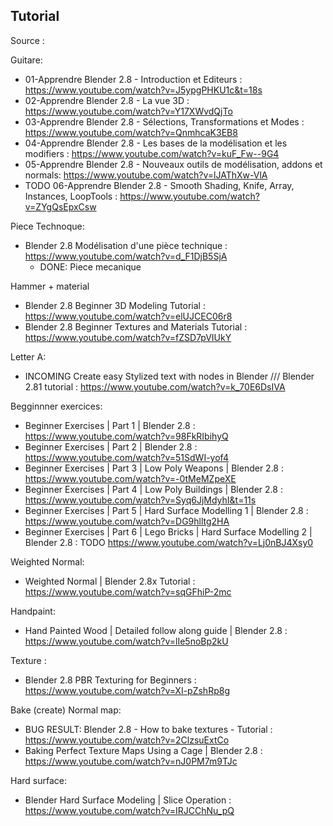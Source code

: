 ## Tutorial

Source :

Guitare:
 - 01-Apprendre Blender 2.8 - Introduction et Editeurs : https://www.youtube.com/watch?v=J5ypgPHKU1c&t=18s
 - 02-Apprendre Blender 2.8 - La vue 3D :  https://www.youtube.com/watch?v=Y17XWvdQjTo
 - 03-Apprendre Blender 2.8 - Sélections, Transformations et Modes : https://www.youtube.com/watch?v=QnmhcaK3EB8
 - 04-Apprendre Blender 2.8 - Les bases de la modélisation et les modifiers : https://www.youtube.com/watch?v=kuF_Fw--9G4
 - 05-Apprendre Blender 2.8 - Nouveaux outils de modélisation, addons et normals: https://www.youtube.com/watch?v=lJAThXw-VlA
 - TODO 06-Apprendre Blender 2.8 - Smooth Shading, Knife, Array, Instances, LoopTools : https://www.youtube.com/watch?v=ZYgQsEpxCsw
 

 Piece Technoque:
- Blender 2.8 Modélisation d'une pièce technique : https://www.youtube.com/watch?v=d_F1DjB5SjA
  - DONE: Piece mecanique

Hammer + material
- Blender 2.8 Beginner 3D Modeling Tutorial : https://www.youtube.com/watch?v=elUJCEC06r8
- Blender 2.8 Beginner Textures and Materials Tutorial : https://www.youtube.com/watch?v=fZSD7pVIUkY

Letter A:
- INCOMING Create easy Stylized text with nodes in Blender /// Blender 2.81 tutorial : https://www.youtube.com/watch?v=k_70E6DsIVA

Begginnner exercices:
- Beginner Exercises | Part 1 | Blender 2.8 : https://www.youtube.com/watch?v=98FkRIbihyQ
- Beginner Exercises | Part 2 | Blender 2.8 : https://www.youtube.com/watch?v=51SdWI-yof4
- Beginner Exercises | Part 3 | Low Poly Weapons | Blender 2.8 : https://www.youtube.com/watch?v=-0tMeMZpeXE
- Beginner Exercises | Part 4 | Low Poly Buildings | Blender 2.8 : https://www.youtube.com/watch?v=Syq6JjMdyhI&t=11s
- Beginner Exercises | Part 5 | Hard Surface Modelling 1 | Blender 2.8 : https://www.youtube.com/watch?v=DG9hlltg2HA
- Beginner Exercises | Part 6 | Lego Bricks | Hard Surface Modelling 2 | Blender 2.8 : TODO https://www.youtube.com/watch?v=Lj0nBJ4Xsy0


Weighted Normal:
 - Weighted Normal | Blender 2.8x Tutorial : https://www.youtube.com/watch?v=sqGFhiP-2mc


Handpaint:
- Hand Painted Wood | Detailed follow along guide | Blender 2.8 : https://www.youtube.com/watch?v=lIe5noBp2kU

Texture :
- Blender 2.8 PBR Texturing for Beginners : https://www.youtube.com/watch?v=XI-pZshRp8g

Bake (create) Normal map:
- BUG RESULT:  Blender 2.8 - How to bake textures - Tutorial : https://www.youtube.com/watch?v=2ClzsuExtCo
- Baking Perfect Texture Maps Using a Cage | Blender 2.8 : https://www.youtube.com/watch?v=nJ0PM7m9TJc


Hard surface:
- Blender Hard Surface Modeling | Slice Operation : https://www.youtube.com/watch?v=IRJCChNu_pQ